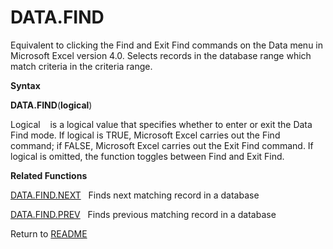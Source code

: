# DATA.FIND

Equivalent to clicking the Find and Exit Find commands on the Data menu
in Microsoft Excel version 4.0. Selects records in the database range
which match criteria in the criteria range.

**Syntax**

**DATA.FIND**(**logical**)

Logical&nbsp;&nbsp;&nbsp;&nbsp;is a logical value that specifies whether
to enter or exit the Data Find mode. If logical is TRUE, Microsoft Excel
carries out the Find command; if FALSE, Microsoft Excel carries out the
Exit Find command. If logical is omitted, the function toggles between
Find and Exit Find.

**Related Functions**

[DATA.FIND.NEXT](DATA.FIND.NEXT.md)&nbsp;&nbsp;&nbsp;Finds next matching record in a database

[DATA.FIND.PREV](DATA.FIND.PREV.md)&nbsp;&nbsp;&nbsp;Finds previous matching record in a
database



Return to [README](README.md)

